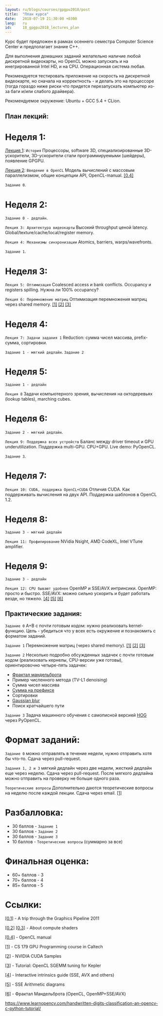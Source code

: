 ```yaml
---
layout: ru/blogs/courses/gpgpu2018/post
title:  "План курса"
date:   2018-07-19 21:30:00 +0300
lang:   ru
id:     18_gpgpu2018_lectures_plan
---
```


Курс будет предложен в рамках осеннего семестра Computer Science Center и предполагает знание C++.

Для выполнения домашних заданий желательно наличие любой дискретной видеокарты, но OpenCL можно запускать и на инегрированной Intel HD, и на CPU. Операционная система любая.

Рекомендуется тестировать приложение на скорость на дискретной видеокарте, но сначала на корректность - и делать это на процессоре (тогда гораздо ниже риски что придется перезапускать компьютер из-за баги и/или слабого драйвера).

Рекомендуемое окружение: Ubuntu + GCC 5.4 + CLion.

## План лекций:

# Неделя 1:

[Лекция 1](/blogs/courses/gpgpu2018/2018/07/20/lecture1-history-ru.html):
``История`` Процессоры, software 3D, специализированные 3D-ускорители, 3D-ускорители стали программируемыми (шейдеры), появление GPGPU.

[Лекция 2](/blogs/courses/gpgpu2018/2018/07/21/lecture2-opencl-introduction-ru.html):
``Введение в OpenCL`` Модель вычислений с массовым параллелизмом, общие концепции API, OpenCL-manual. [[0.4]](https://www.khronos.org/registry/OpenCL/sdk/1.2/docs/man/xhtml/)

``Задание 0``.

# Неделя 2:

``Задание 0 - дедлайн``.

``Лекция 3: Архитектура видеокарты`` Высокий throughput ценой latency. Global/texture/cache/local/register memory.

``Лекция 4: Механизмы синхронизации`` Atomics, barriers, warps/wavefronts.

``Задание 1``.

# Неделя 3:
   
``Лекция 5: Оптимизация`` Coalesced access и bank conflicts. Occupancy и registers spilling. Нужна ли 100% occupancy?

``Лекция 6: Перемножение матриц`` Оптимизация перемножения матриц через shared memory. [[1]](http://courses.cms.caltech.edu/cs179/) [[2]](https://github.com/NVIDIA/cuda-samples/blob/master/Samples/matrixMul/matrixMul.cu) [[3]](https://cnugteren.github.io/tutorial/pages/page1.html)

# Неделя 4:


``Лекция 7: Задачи задания 1`` Reduction: сумма чисел массива, prefix-сумма, сортировки.

``Задание 1 - мягкий дедлайн``. ``Задание 2``

# Неделя 5:

``Задание 1 - дедлайн``

``Лекция 8`` Задачи компьютерного зрения, вычисления на октодеревьях (lookup tables), marching cubes.

# Неделя 6:

``Задание 2 - мягкий дедлайн``.

``Лекция 9: Поддержка всех устройств`` Баланс между driver timeout и GPU underutilization. Поддержка multi-GPU. CPU+GPU. Live demo: PyOpenCL.

``Задание 3``.

# Неделя 7:

``Лекция 10: CUDA, поддержка OpenCL+CUDA`` Отличия CUDA. Как поддерживать вычисления на двух API. Поддержка шаблонов в OpenCL 1.2.

# Неделя 8:

``Задание 3 - мягкий дедлайн``

``Лекция 11: Профилирование`` NVidia Nsight, AMD CodeXL, Intel VTune amplifier.

# Неделя 9:

``Задание 3 - дедлайн``

``Лекция 12: CPU бывают удобнее`` OpenMP и SSE/AVX интринсики. OpenMP: просто и быстро. SSE/AVX: можно сильно ускорить и будет работать везде, но тяжело. [[4]](https://software.intel.com/sites/landingpage/IntrinsicsGuide/) [[5]](http://www.tommesani.com/index.php/simd/46-sse-arithmetic.html) [[6]](http://polarnick.com/blogs/other/cpu/gpu/sse/opencl/openmp/2016/10/01/mandelbrot-set-sse-opencl-ru.html)

## Практические задания:

``Задание 0`` A+B c почти готовым кодом: нужно реализовать kernel-функцию. Цель - убедиться что у всех есть окружение и познакомить с форматом заданий.

``Задание 1`` Перемножение матриц (через shared memory). [[1]](http://courses.cms.caltech.edu/cs179/) [[2]](https://github.com/NVIDIA/cuda-samples/blob/master/Samples/matrixMul/matrixMul.cu) [[3]](https://cnugteren.github.io/tutorial/pages/page1.html)

``Задание 2`` Несколько подробно обсужденных задачек с почти готовым кодом (реализовать кернелы, CPU-версии уже готовы), ориентировочно четыре-пять задачек:
 
 - [Фрактал мандельброта](https://en.wikipedia.org/wiki/Mandelbrot_set)
 - Пример численного метода (TV-L1 denoising)
 - Сумма чисел массива
 - [Сумма на префиксе](https://en.wikipedia.org/wiki/Prefix_sum)
 - Сортировки
 - [Gaussian blur](https://en.wikipedia.org/wiki/Gaussian_blur)
 - Поиск кратчайшего пути

``Задание 3`` Задача машинного обучения с самописной версией [HOG](https://en.wikipedia.org/wiki/Histogram_of_oriented_gradients) через PyOpenCL.

# Формат заданий:

``Задание 0`` можно отправлять в течение недели, нужно отправить хотя бы что-то. Сдача через pull-request.

``Задания 1, 2 и 3`` мягкий дедлайн через две недели, жесткий дедлайн еще через неделю. Сдача через pull-request. После мягкого дедлайна можно отправить на проверку не больше одного раза.

``Теоретические вопросы`` Дополнительно даются теоретические вопросы на неделю после каждой лекции. Сдача через email. [[1]](http://courses.cms.caltech.edu/cs179/)

# Разбалловка:

- 30 баллов - ``Задание 1``
- 30 баллов - ``Задание 2``
- 30 баллов - ``Задание 3``
- 10 баллов - ``Теоретические вопросы`` (суммарно за все)

# Финальная оценка:

- 60+ баллов - 3
- 70+ баллов - 4
- 85+ баллов - 5

# Ссылки:

[[0.1]](https://fgiesen.wordpress.com/2011/07/09/a-trip-through-the-graphics-pipeline-2011-index/) - A trip through the Graphics Pipeline 2011

[[0.2]](https://anteru.net/blog/2018/intro-to-compute-shaders/) [[0.3]](https://anteru.net/blog/2018/more-compute-shaders/index.html) - About compute shaders

[[0.4]](https://www.khronos.org/registry/OpenCL/sdk/1.2/docs/man/xhtml/) - OpenCL manual

[[1]](http://courses.cms.caltech.edu/cs179/) - CS 179 GPU Programming course in Caltech

[[2]](https://github.com/NVIDIA/cuda-samples/blob/master/Samples/matrixMul/matrixMul.cu) - NVIDIA CUDA Samples

[[3]](https://cnugteren.github.io/tutorial/pages/page1.html) - Tutorial: OpenCL SGEMM tuning for Kepler

[[4]](https://software.intel.com/sites/landingpage/IntrinsicsGuide/) - Interactive intrinsics guide (SSE, AVX and others)

[[5]](http://www.tommesani.com/index.php/simd/46-sse-arithmetic.html) - SSE Arithmetic diagrams

[[6]](http://polarnick.com/blogs/other/cpu/gpu/sse/opencl/openmp/2016/10/01/mandelbrot-set-sse-opencl-ru.html) - Фрактал Мандельброта (OpenCL, OpenMP+SSE/AVX)

https://www.learnopencv.com/handwritten-digits-classification-an-opencv-c-python-tutorial/
